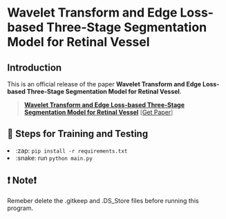 # Wavelet Transform and Edge Loss-based Three-Stage Segmentation Model for Retinal Vessel

## Introduction

This is an official release of the paper **Wavelet Transform and Edge Loss-based Three-Stage Segmentation Model for Retinal Vessel**. 

> [**Wavelet Transform and Edge Loss-based Three-Stage Segmentation Model for Retinal Vessel**](https://doi.org/10.1016/j.bspc.2023.105355)
> [[Get Paper](https://doi.org/10.1016/j.bspc.2023.105355)]


## :key: Steps for Training and Testing

<li> :zap: <code>pip install -r requirements.txt </code></li>

<li> :snake: run <code>python main.py</code></li>



## :exclamation: Note:exclamation:
Remeber delete the .gitkeep and .DS_Store files before running this program.
